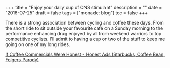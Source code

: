 +++
title = "Enjoy your daily cup of CNS stimulant"
description = ""
date = "2016-07-25"
draft = false
tags = ["monaxle: blog"]
toc = false
+++

There is a strong association between cycling and coffee these days. From the short ride to sit outside your favourite café on a Sunday morning to the performance enhancing drug enjoyed by all from weekend warriors to top competitive cyclists. I'll admit to having a cup or two of the stuff to keep me going on one of my long rides.

[If Coffee Commercials Were Honest - Honest Ads (Starbucks, Coffee Bean, Folgers Parody)](https://www.youtube.com/watch?v=2ovhbT-Iulc)